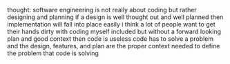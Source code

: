 thought:
software engineering is not really about coding but rather designing and planning
if a design is well thought out and well planned then implementation will fall into place easily
i think a lot of people want to get their hands dirty with coding myself included but without a forward looking plan and good context then code is useless
code has to solve a problem and the design, features, and plan are the proper context needed to define the problem that code is solving